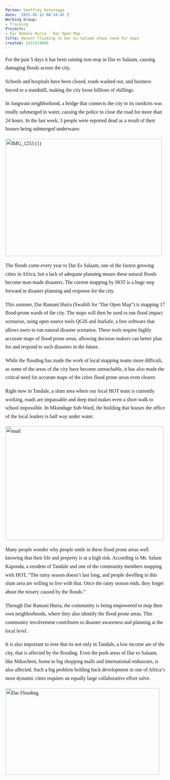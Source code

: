 ```yaml
---
Person: Geoffrey Kateregga
date: '2015-05-12 08:34:45 Z'
Working Group:
- Training
Projects:
- Dar Ramani Huria - Dar Open Map
title: Recent flooding in Dar Es Salaam shows need for maps
created: 1431419685
---
```

<p style="font-family: Georgia, 'Times New Roman', 'Bitstream Charter', Times, serif; font-size: 16px; line-height: 26.6666679382324px;">For the past 5 days it has been raining non-stop in Dar es Salaam, causing damaging floods across the city.</p><p style="font-family: Georgia, 'Times New Roman', 'Bitstream Charter', Times, serif; font-size: 16px; line-height: 26.6666679382324px;">Schools and hospitals have been closed, roads washed out, and business forced to a standstill, making&nbsp;the city loose billions of shillings.</p><p style="font-family: Georgia, 'Times New Roman', 'Bitstream Charter', Times, serif; font-size: 16px; line-height: 26.6666679382324px;">In Jangwani neighborhood, a bridge that connects the city to its&nbsp;outskirts was totally submerged in water, causing the police to close the road for more than 24 hours. In the last week, 3 people were reported dead as a result of their houses being submerged underwater.</p><div class="wpview-wrap" style="width: 891.006958007813px; position: relative; clear: both; -webkit-user-select: none; margin-bottom: 16px; border: 1px solid transparent; font-family: Georgia, 'Times New Roman', 'Bitstream Charter', Times, serif; font-size: 16px; line-height: 26.6666679382324px;" data-wpview-text="%5Bembed%5Dhttps%3A%2F%2Fwww.flickr.com%2Fphotos%2F53702904%40N02%2F17603554082%2F%5B%2Fembed%5D" data-wpview-type="embed"><p class="wpview-selection-before" style="-webkit-user-select: text; position: absolute; top: 0px; left: 0px; z-index: -1; clip: rect(1px 1px 1px 1px); overflow: hidden; outline: 0px; padding: 0px; border: 0px; width: 1px; height: 1px;">&nbsp;</p><div class="wpview-body" style="-webkit-user-select: none;"><div class="wpview-content wpview-type-embed" style="-webkit-user-select: none;"><a style="-webkit-user-select: none;" href="https://www.flickr.com/photos/53702904@N02/17603554082/"><img style="-webkit-user-select: none;" src="https://farm8.staticflickr.com/7782/17603554082_54d7767364_z.jpg" alt="IMG_1253 (1)" width="492" height="369"></a></div></div><p class="wpview-selection-after" style="-webkit-user-select: text; position: absolute; top: 0px; left: 0px; z-index: -1; clip: rect(1px 1px 1px 1px); overflow: hidden; outline: 0px; padding: 0px; border: 0px; width: 1px; height: 1px;">&nbsp;</p></div><p style="font-family: Georgia, 'Times New Roman', 'Bitstream Charter', Times, serif; font-size: 16px; line-height: 26.6666679382324px;">The floods come every year to Dar Es Salaam, one of the fastest growing cities in Africa, but a lack of adequate planning means these natural floods become man-made disasters. The current mapping by HOT is a huge step forward in disaster planning and response for the city.</p><p style="font-family: Georgia, 'Times New Roman', 'Bitstream Charter', Times, serif; font-size: 16px; line-height: 26.6666679382324px;">This summer, Dar Ramani Huria (Swahili for "Dar Open Map") is mapping 17 flood-prone wards of the city. The maps will then be used to run flood impact scenarios, using open source tools QGIS and InaSafe, a free software that allows users to run natural disaster scenarios. These tools require highly accurate maps of flood prone areas, allowing decision makers can better plan for and respond to such disasters in the future.</p><p style="font-family: Georgia, 'Times New Roman', 'Bitstream Charter', Times, serif; font-size: 16px; line-height: 26.6666679382324px;">While the flooding has made the work of local mapping teams more difficult, as some of the areas of the city have become unreachable, it has also made the critical need for accurate maps of the cities flood prone areas even clearer.</p><p style="font-family: Georgia, 'Times New Roman', 'Bitstream Charter', Times, serif; font-size: 16px; line-height: 26.6666679382324px;">Right now in Tandale, a slum area where our local HOT team is currently working, roads are impassable and deep mud makes even a short walk to school impossible. In Mkunduge Sub-Ward, the building that houses the office of the local leaders is half way under water.</p><div class="wpview-wrap" style="width: 891.006958007813px; position: relative; clear: both; -webkit-user-select: none; margin-bottom: 16px; border: 1px solid transparent; font-family: Georgia, 'Times New Roman', 'Bitstream Charter', Times, serif; font-size: 16px; line-height: 26.6666679382324px;" data-wpview-text="https%3A%2F%2Fwww.flickr.com%2Fphotos%2F53702904%40N02%2F16985951573" data-wpview-type="embedURL"><p class="wpview-selection-before" style="-webkit-user-select: text; position: absolute; top: 0px; left: 0px; z-index: -1; clip: rect(1px 1px 1px 1px); overflow: hidden; outline: 0px; padding: 0px; border: 0px; width: 1px; height: 1px;">&nbsp;</p><div class="wpview-body" style="-webkit-user-select: none;"><div class="wpview-content wpview-type-embedURL" style="-webkit-user-select: none;"><a style="-webkit-user-select: none;" href="https://www.flickr.com/photos/53702904@N02/16985951573"><img style="-webkit-user-select: none;" src="https://farm6.staticflickr.com/5337/16985951573_1350e269f5_z.jpg" alt="mud" width="498" height="358"></a></div></div><p class="wpview-selection-after" style="-webkit-user-select: text; position: absolute; top: 0px; left: 0px; z-index: -1; clip: rect(1px 1px 1px 1px); overflow: hidden; outline: 0px; padding: 0px; border: 0px; width: 1px; height: 1px;">&nbsp;</p></div><p style="font-family: Georgia, 'Times New Roman', 'Bitstream Charter', Times, serif; font-size: 16px; line-height: 26.6666679382324px;">Many people wonder why people settle in these flood prone areas well knowing that their life and property is at a high risk. According to Mr. Salum Kaponda, a resident of Tandale and one of the community members mapping with HOT, “The rainy season doesn’t last long, and people dwelling in this slum area are willing to live with that. Once the rainy season ends, they forget about the misery caused by the floods.”</p><p style="font-family: Georgia, 'Times New Roman', 'Bitstream Charter', Times, serif; font-size: 16px; line-height: 26.6666679382324px;">Through&nbsp;Dar Ramani Huria, the community is being empowered to map their own&nbsp;neighborhoods, where they also identify the flood prone areas. This community involvement contributes to disaster awareness and planning at the local level.</p><p style="font-family: Georgia, 'Times New Roman', 'Bitstream Charter', Times, serif; font-size: 16px; line-height: 26.6666679382324px;">It is also important to note that its not only in Tandale, a low income are of the city, that is affected by the flooding. Even the posh areas of Dar es Salaam, like Mikocheni, home to big shopping malls and international embassies, is also affected. Such a big problem holding back development in one of Africa’s most dynamic cities requires an equally large collaborative effort solve.</p><div class="wpview-wrap" style="width: 891.006958007813px; position: relative; clear: both; -webkit-user-select: none; margin-bottom: 16px; border: 1px solid transparent; font-family: Georgia, 'Times New Roman', 'Bitstream Charter', Times, serif; font-size: 16px; line-height: 26.6666679382324px;" data-wpview-text="%5Bembed%5Dhttps%3A%2F%2Fwww.flickr.com%2Fphotos%2Fmarkiliffe%2F17415977660%2F%5B%2Fembed%5D" data-wpview-type="embed"><p class="wpview-selection-before" style="-webkit-user-select: text; position: absolute; top: 0px; left: 0px; z-index: -1; clip: rect(1px 1px 1px 1px); overflow: hidden; outline: 0px; padding: 0px; border: 0px; width: 1px; height: 1px;">&nbsp;</p><div class="wpview-body" style="-webkit-user-select: none;"><div class="wpview-content wpview-type-embed" style="-webkit-user-select: none;"><a style="-webkit-user-select: none;" href="https://www.flickr.com/photos/markiliffe/17415977660/"><img style="-webkit-user-select: none;" src="https://farm8.staticflickr.com/7746/17415977660_f08da8cea8_z.jpg" alt="Dar Flooding" width="484" height="272"></a></div></div><p class="wpview-selection-after" style="-webkit-user-select: text; position: absolute; top: 0px; left: 0px; z-index: -1; clip: rect(1px 1px 1px 1px); overflow: hidden; outline: 0px; padding: 0px; border: 0px; width: 1px; height: 1px;">&nbsp;</p><p>&nbsp;</p></div>
